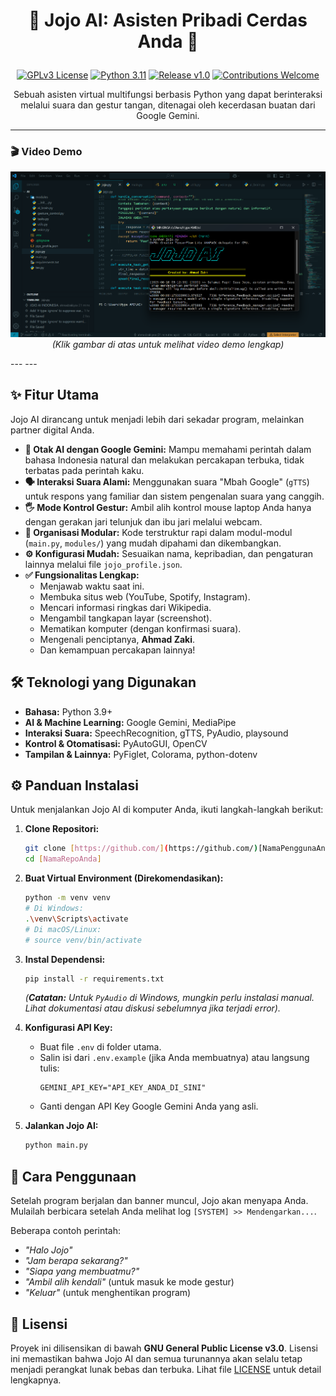 # <p align="center">🤖 Jojo AI: Asisten Pribadi Cerdas Anda 🤖</p>

<p align="center">
  <a href="https://www.gnu.org/licenses/gpl-3.0"><img src="https://img.shields.io/badge/License-GPLv3-blue.svg" alt="GPLv3 License"></a>
  <a href="https://python.org"><img src="https://img.shields.io/badge/Python-3.11%2B-blue.svg?logo=python&logoColor=white" alt="Python 3.11"></a>
  <a href="https://github.com/ahmadzakiyox/Jojo-AI/releases"><img src="https://img.shields.io/badge/Release-v1.0-brightgreen.svg" alt="Release v1.0"></a>
  <a href="https://github.com/ahmadzakiyox/Jojo-AI/issues"><img src="https://img.shields.io/badge/Contributions-Welcome-orange.svg" alt="Contributions Welcome"></a>
</p>

<p align="center">
  Sebuah asisten virtual multifungsi berbasis Python yang dapat berinteraksi melalui suara dan gestur tangan, ditenagai oleh kecerdasan buatan dari Google Gemini.
</p>

---
### 🎬 Video Demo

<p align="center">
  <a href="https://github.com/ahmadzakiyox/DB/blob/main/vd.mp4" target="_blank">
    <img src="https://raw.githubusercontent.com/ahmadzakiyox/DB/main/Screenshot%202025-06-16%20091312.png" alt="Demo Jojo AI" width="720">
  </a>
  <br>
  <em>(Klik gambar di atas untuk melihat video demo lengkap)</em>
</p>
---
---

## ✨ Fitur Utama

Jojo AI dirancang untuk menjadi lebih dari sekadar program, melainkan partner digital Anda.

* **🧠 Otak AI dengan Google Gemini:** Mampu memahami perintah dalam bahasa Indonesia natural dan melakukan percakapan terbuka, tidak terbatas pada perintah kaku.
* **🗣️ Interaksi Suara Alami:** Menggunakan suara "Mbah Google" (`gTTS`) untuk respons yang familiar dan sistem pengenalan suara yang canggih.
* **🖐️ Mode Kontrol Gestur:** Ambil alih kontrol mouse laptop Anda hanya dengan gerakan jari telunjuk dan ibu jari melalui webcam.
* **📂 Organisasi Modular:** Kode terstruktur rapi dalam modul-modul (`main.py`, `modules/`) yang mudah dipahami dan dikembangkan.
* **⚙️ Konfigurasi Mudah:** Sesuaikan nama, kepribadian, dan pengaturan lainnya melalui file `jojo_profile.json`.
* **✅ Fungsionalitas Lengkap:**
    * Menjawab waktu saat ini.
    * Membuka situs web (YouTube, Spotify, Instagram).
    * Mencari informasi ringkas dari Wikipedia.
    * Mengambil tangkapan layar (screenshot).
    * Mematikan komputer (dengan konfirmasi suara).
    * Mengenali penciptanya, **Ahmad Zaki**.
    * Dan kemampuan percakapan lainnya!

## 🛠️ Teknologi yang Digunakan

* **Bahasa:** Python 3.9+
* **AI & Machine Learning:** Google Gemini, MediaPipe
* **Interaksi Suara:** SpeechRecognition, gTTS, PyAudio, playsound
* **Kontrol & Otomatisasi:** PyAutoGUI, OpenCV
* **Tampilan & Lainnya:** PyFiglet, Colorama, python-dotenv

## ⚙️ Panduan Instalasi

Untuk menjalankan Jojo AI di komputer Anda, ikuti langkah-langkah berikut:

1.  **Clone Repositori:**
    ```bash
    git clone [https://github.com/](https://github.com/)[NamaPenggunaAnda]/[NamaRepoAnda].git
    cd [NamaRepoAnda]
    ```

2.  **Buat Virtual Environment (Direkomendasikan):**
    ```bash
    python -m venv venv
    # Di Windows:
    .\venv\Scripts\activate
    # Di macOS/Linux:
    # source venv/bin/activate
    ```

3.  **Instal Dependensi:**
    ```bash
    pip install -r requirements.txt
    ```
    *(**Catatan:** Untuk `PyAudio` di Windows, mungkin perlu instalasi manual. Lihat dokumentasi atau diskusi sebelumnya jika terjadi error).*

4.  **Konfigurasi API Key:**
    * Buat file `.env` di folder utama.
    * Salin isi dari `.env.example` (jika Anda membuatnya) atau langsung tulis:
        ```env
        GEMINI_API_KEY="API_KEY_ANDA_DI_SINI"
        ```
    * Ganti dengan API Key Google Gemini Anda yang asli.

5.  **Jalankan Jojo AI:**
    ```bash
    python main.py
    ```

## 🚀 Cara Penggunaan

Setelah program berjalan dan banner muncul, Jojo akan menyapa Anda. Mulailah berbicara setelah Anda melihat log `[SYSTEM] >> Mendengarkan...`.

Beberapa contoh perintah:
* *"Halo Jojo"*
* *"Jam berapa sekarang?"*
* *"Siapa yang membuatmu?"*
* *"Ambil alih kendali"* (untuk masuk ke mode gestur)
* *"Keluar"* (untuk menghentikan program)

## 📄 Lisensi

Proyek ini dilisensikan di bawah **GNU General Public License v3.0**. Lisensi ini memastikan bahwa Jojo AI dan semua turunannya akan selalu tetap menjadi perangkat lunak bebas dan terbuka. Lihat file [LICENSE](LICENSE) untuk detail lengkapnya.
